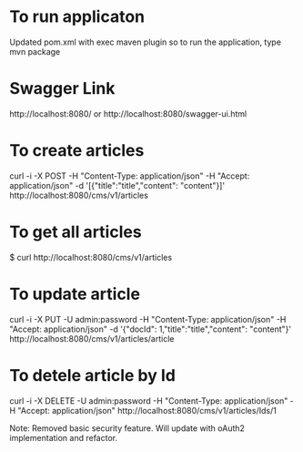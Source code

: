 # To run applicaton
Updated pom.xml with exec maven plugin so to run the application, type mvn package

# Swagger Link 
http://localhost:8080/ or http://localhost:8080/swagger-ui.html

# To create articles
curl -i -X POST -H "Content-Type: application/json" -H "Accept: application/json" -d  '[{"title":"title","content": "content"}]' http://localhost:8080/cms/v1/articles

# To get all articles
$ curl http://localhost:8080/cms/v1/articles

# To update article
curl -i -X PUT -U admin:password -H "Content-Type: application/json" -H "Accept: application/json" -d  '{"docId": 1,"title":"title","content": "content"}' http://localhost:8080/cms/v1/articles/article

# To detele article by Id
curl -i -X DELETE -U admin:password -H "Content-Type: application/json" -H "Accept: application/json"  http://localhost:8080/cms/v1/articles/Ids/1


Note: Removed basic security feature. Will update with oAuth2 implementation and refactor.
